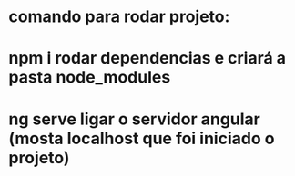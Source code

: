 # comando para rodar projeto: 
# npm i rodar dependencias e criará a pasta node_modules
# ng serve ligar o servidor angular (mosta localhost que foi iniciado o projeto)